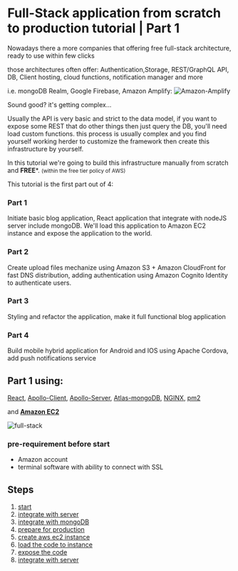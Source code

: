 # Full-Stack application from scratch to production tutorial | Part 1


Nowadays there a more companies that offering free full-stack architecture, ready to use within few clicks

those architectures often offer: Authentication,Storage, REST/GraphQL API, DB, Client hosting, cloud functions, notification manager and more

i.e.
mongoDB Realm, Google Firebase, Amazon Amplify:
![Amazon-Amplify](http://d1ih00e1ckr8rk.cloudfront.net/aws-starter/full-stack-offers.png)

Sound good? it's getting complex...

Usually the API is very basic and strict to the data model, if you want to expose some REST that do other things then just query the DB, 
you'll need load custom functions.
this process is usually complex and you find yourself working herder to customize the framework then create this infrastructure by yourself.  

In this tutorial we're going to build this infrastructure manually from scratch and **FREE***. <small>(within the free tier policy of AWS)</small>

This tutorial is the first part out of 4:

### Part 1
Initiate basic blog application, React application that integrate with nodeJS server include mongoDB.
We'll load this application to Amazon EC2 instance and expose the application to the world.

### Part 2
Create upload files mechanize using Amazon S3 + Amazon CloudFront for fast DNS distribution, adding authentication using Amazon Cognito Identity to authenticate users.

### Part 3
Styling and refactor the application, make it full functional blog application

### Part 4
Build mobile hybrid application for Android and IOS using Apache Cordova, add push notifications service

## Part 1 using:

[React](https://reactjs.org/),     [Apollo-Client](https://www.apollographql.com/docs/react/get-started/),      [Apollo-Server](https://www.apollographql.com/docs/apollo-server/getting-started/),      [Atlas-mongoDB](https://www.mongodb.com/),   [NGINX](https://www.nginx.com/),  [pm2](https://pm2.keymetrics.io/)

and **[Amazon EC2](https://aws.amazon.com/ec2/)**

![full-stack](https://d1ih00e1ckr8rk.cloudfront.net/resources/images/uploaded-images/60088ca683216f18e2f27bc5.png)


### pre-requirement before start

- Amazon account
- terminal software with ability to connect with SSL


## Steps

1. [start](https://github.com/amitznati/aws-fullstack-starter/tree/master/1-start)
2. [integrate with server](https://github.com/amitznati/aws-fullstack-starter/tree/master/2-integrate-with-server)
3. [integrate with mongoDB](https://github.com/amitznati/aws-fullstack-starter/tree/master/3-integrate-with-mongodb)
4. [prepare for production](https://github.com/amitznati/aws-fullstack-starter/tree/master/4-prepare-for-production)
5. [create aws ec2 instance](https://github.com/amitznati/aws-fullstack-starter/tree/master/5-create-aws-ec2-instance)
6. [load the code to instance](https://github.com/amitznati/aws-fullstack-starter/tree/master/6-load-the-code-to-instance)
7. [expose the code](https://github.com/amitznati/aws-fullstack-starter/tree/master/7-Expose-the-app)
8. [integrate with server](https://github.com/amitznati/aws-fullstack-starter/tree/master/8-Final-integrate-with-server)
